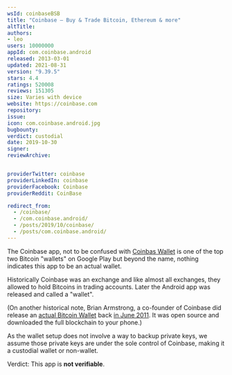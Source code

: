```yaml
---
wsId: coinbaseBSB
title: "Coinbase – Buy & Trade Bitcoin, Ethereum & more"
altTitle: 
authors:
- leo
users: 10000000
appId: com.coinbase.android
released: 2013-03-01
updated: 2021-08-31
version: "9.39.5"
stars: 4.4
ratings: 520008
reviews: 151305
size: Varies with device
website: https://coinbase.com
repository: 
issue: 
icon: com.coinbase.android.jpg
bugbounty: 
verdict: custodial
date: 2019-10-30
signer: 
reviewArchive:


providerTwitter: coinbase
providerLinkedIn: coinbase
providerFacebook: Coinbase
providerReddit: CoinBase

redirect_from:
  - /coinbase/
  - /com.coinbase.android/
  - /posts/2019/10/coinbase/
  - /posts/com.coinbase.android/
---
```



The Coinbase app, not to be confused with [Coinbas Wallet](/coinbasewallet)
is one of the top two Bitcoin "wallets" on Google Play but beyond the
name, nothing indicates this app to be an actual wallet.

Historically Coinbase was an exchange and like almost all exchanges, they
allowed to hold Bitcoins in trading accounts. Later the Android app was released
and called a "wallet".

(On another historical note, Brian Armstrong, a co-founder of Coinbase did release
an [actual Bitcoin Wallet](https://github.com/barmstrong/bitcoin-android) back
[in June 2011](https://thenextweb.com/mobile/2011/07/06/bitcoin-payments-go-mobile-with-bitcoin-for-android/).
It was open source and downloaded the full blockchain to your phone.)

As the wallet setup does not involve a way to backup private keys, we assume those
private keys are under the sole control of Coinbase, making it
a custodial wallet or non-wallet.

Verdict: This app is **not verifiable**.
